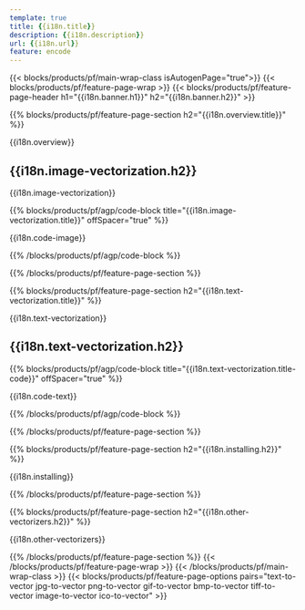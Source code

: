 ```yaml
---
template: true
title: {{i18n.title}}
description: {{i18n.description}}
url: {{i18n.url}}
feature: encode
---
```


{{< blocks/products/pf/main-wrap-class isAutogenPage="true">}}
{{< blocks/products/pf/feature-page-wrap >}}
{{< blocks/products/pf/feature-page-header h1="{{i18n.banner.h1}}"  h2="{{i18n.banner.h2}}" >}}

{{% blocks/products/pf/feature-page-section  h2="{{i18n.overview.title}}" %}}

{{i18n.overview}}

<h2>{{i18n.image-vectorization.h2}}</h2>

<p>{{i18n.image-vectorization}}</p>

{{% blocks/products/pf/agp/code-block title="{{i18n.image-vectorization.title}}" offSpacer="true" %}}

{{i18n.code-image}}<br>

{{% /blocks/products/pf/agp/code-block %}}

{{% /blocks/products/pf/feature-page-section %}}

{{% blocks/products/pf/feature-page-section  h2="{{i18n.text-vectorization.title}}" %}}

{{i18n.text-vectorization}}

<h2>{{i18n.text-vectorization.h2}}</h2>

{{% blocks/products/pf/agp/code-block title="{{i18n.text-vectorization.title-code}}" offSpacer="true" %}}

{{i18n.code-text}}<br>

{{% /blocks/products/pf/agp/code-block %}}

 {{% /blocks/products/pf/feature-page-section %}}

{{% blocks/products/pf/feature-page-section  h2="{{i18n.installing.h2}}" %}}

{{i18n.installing}}

{{% /blocks/products/pf/feature-page-section %}}

{{% blocks/products/pf/feature-page-section  h2="{{i18n.other-vectorizers.h2}}" %}}

{{i18n.other-vectorizers}}

{{% /blocks/products/pf/feature-page-section %}}
{{< /blocks/products/pf/feature-page-wrap >}}
{{< /blocks/products/pf/main-wrap-class >}}
{{< blocks/products/pf/feature-page-options pairs="text-to-vector jpg-to-vector png-to-vector gif-to-vector bmp-to-vector tiff-to-vector image-to-vector ico-to-vector" >}}

